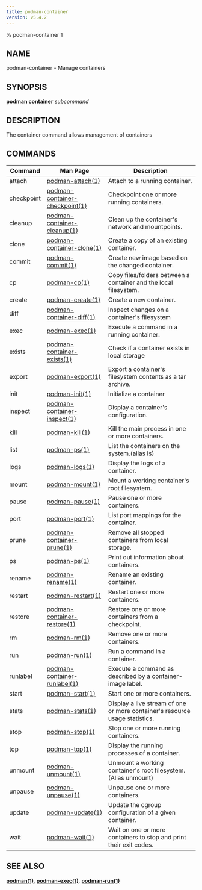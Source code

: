 ```yaml
---
title: podman-container
version: v5.4.2
---
```


% podman-container 1

## NAME
podman\-container - Manage containers

## SYNOPSIS
**podman container** *subcommand*

## DESCRIPTION
The container command allows management of containers

## COMMANDS

| Command    | Man Page                                            | Description                                                                  |
| ---------  | --------------------------------------------------- | ---------------------------------------------------------------------------- |
| attach     | [podman-attach(1)](podman-attach.1.md)              | Attach to a running container.                                               |
| checkpoint | [podman-container-checkpoint(1)](podman-container-checkpoint.1.md)  | Checkpoint one or more running containers.                   |
| cleanup    | [podman-container-cleanup(1)](podman-container-cleanup.1.md)    | Clean up the container's network and mountpoints.                |
| clone      | [podman-container-clone(1)](podman-container-clone.1.md)      |  Create a copy of an existing container.                           |
| commit     | [podman-commit(1)](podman-commit.1.md)              | Create new image based on the changed container.                             |
| cp         | [podman-cp(1)](podman-cp.1.md)                      | Copy files/folders between a container and the local filesystem.             |
| create     | [podman-create(1)](podman-create.1.md)              | Create a new container.                                                      |
| diff       | [podman-container-diff(1)](podman-container-diff.1.md)        |  Inspect changes on a container's filesystem |
| exec       | [podman-exec(1)](podman-exec.1.md)                  | Execute a command in a running container.                                    |
| exists     | [podman-container-exists(1)](podman-container-exists.1.md)  | Check if a container exists in local storage                         |
| export     | [podman-export(1)](podman-export.1.md)              | Export a container's filesystem contents as a tar archive.                   |
| init       | [podman-init(1)](podman-init.1.md)                  | Initialize a container                                                       |
| inspect    | [podman-container-inspect(1)](podman-container-inspect.1.md)| Display a container's configuration.                                 |
| kill       | [podman-kill(1)](podman-kill.1.md)                  | Kill the main process in one or more containers.                             |
| list       | [podman-ps(1)](podman-ps.1.md)                      | List the containers on the system.(alias ls)                                 |
| logs       | [podman-logs(1)](podman-logs.1.md)                  | Display the logs of a container.                                             |
| mount      | [podman-mount(1)](podman-mount.1.md)                | Mount a working container's root filesystem.                                 |
| pause      | [podman-pause(1)](podman-pause.1.md)                | Pause one or more containers.                                                |
| port       | [podman-port(1)](podman-port.1.md)                  | List port mappings for the container.                                        |
| prune      | [podman-container-prune(1)](podman-container-prune.1.md)| Remove all stopped containers from local storage.                        |
| ps         | [podman-ps(1)](podman-ps.1.md)                      | Print out information about containers.                                      |
| rename     | [podman-rename(1)](podman-rename.1.md)              | Rename an existing container.                                                |
| restart    | [podman-restart(1)](podman-restart.1.md)            | Restart one or more containers.                                              |
| restore    | [podman-container-restore(1)](podman-container-restore.1.md)  | Restore one or more containers from a checkpoint.                  |
| rm         | [podman-rm(1)](podman-rm.1.md)                      | Remove one or more containers.                                               |
| run        | [podman-run(1)](podman-run.1.md)                    | Run a command in a container.                                                |
| runlabel   | [podman-container-runlabel(1)](podman-container-runlabel.1.md)  | Execute a command as described by a container-image label.       |
| start      | [podman-start(1)](podman-start.1.md)                | Start one or more containers.                                                |
| stats      | [podman-stats(1)](podman-stats.1.md)                | Display a live stream of one or more container's resource usage statistics.  |
| stop       | [podman-stop(1)](podman-stop.1.md)                  | Stop one or more running containers.                                         |
| top        | [podman-top(1)](podman-top.1.md)                    | Display the running processes of a container.                                |
| unmount    | [podman-unmount(1)](podman-unmount.1.md)            | Unmount a working container's root filesystem.(Alias unmount)                |
| unpause    | [podman-unpause(1)](podman-unpause.1.md)            | Unpause one or more containers.                                              |
| update     | [podman-update(1)](podman-update.1.md)              | Update the cgroup configuration of a given container.                        |
| wait       | [podman-wait(1)](podman-wait.1.md)                  | Wait on one or more containers to stop and print their exit codes.           |

## SEE ALSO
**[podman(1)](podman.1.md)**, **[podman-exec(1)](podman-exec.1.md)**, **[podman-run(1)](podman-run.1.md)**
